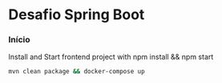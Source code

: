 

# Desafio Spring Boot

### Início
Install and Start frontend project with npm install && npm start
```sh
mvn clean package && docker-compose up 
```


